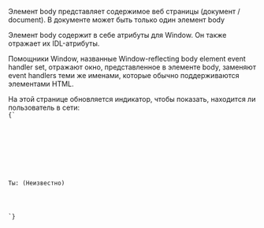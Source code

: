 <p>
	Элемент <LE>body</LE> представляет содержимое веб страницы (документ / document). В документе может быть только один элемент <LE>body</LE>
</p>

<p>
	Элемент <LE>body</LE> содержит в себе атрибуты для <LE>Window</LE>. Он также отражает их IDL-атрибуты.
</p>

<p>
	Помощники <LE>Window</LE>, названные Window-reflecting body element event handler set, отражают окно, представленное в элементе <LE>body</LE>, заменяют event handlers теми же именами, которые обычно поддерживаются элементами HTML.
</p>


<ExampleBox>
	На этой странице обновляется индикатор, чтобы показать, находится ли пользователь в сети:

<Code>
{`
<!DOCTYPE HTML>
<html lang="en">
 	<head>
  	<title>В сети или нет?</title>
  	<script>
  		 function update(online) {
    	 document.getElementById('status').textContent =
      	 online ? 'Online' : 'Offline';
   	}
 	</script>
 	</head>
 	<body 	ononline="update(true)"
      		onoffline="update(false)"
       		onload="update(navigator.onLine)">
  			<p>Ты: <span id="status">(Неизвестно)</span></p>
 	</body>
</html>
`}
</Code>

</ExampleBox>




